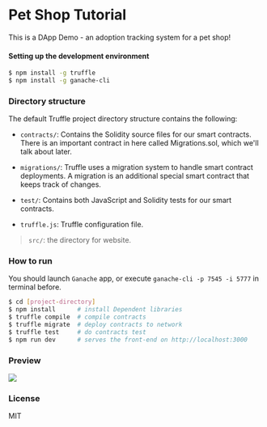 # Pet Shop Tutorial

This is a DApp Demo - an adoption tracking system for a pet shop!

#### Setting up the development environment

```bash
$ npm install -g truffle
$ npm install -g ganache-cli
```

### Directory structure

The default Truffle project directory structure contains the following:

- `contracts/`: Contains the Solidity source files for our smart contracts. There is an important contract in here called Migrations.sol, which we'll talk about later.

- `migrations/`: Truffle uses a migration system to handle smart contract deployments. A migration is an additional special smart contract that keeps track of changes.

- `test/`: Contains both JavaScript and Solidity tests for our smart contracts.

- `truffle.js`: Truffle configuration file.

> `src/`: the directory for website.

### How to run

You should launch `Ganache` app, or execute `ganache-cli -p 7545 -i 5777` in terminal before.

```bash
$ cd [project-directory]
$ npm install      # install Dependent libraries
$ truffle compile  # compile contracts
$ truffle migrate  # deploy contracts to network
$ truffle test     # do contracts test
$ npm run dev      # serves the front-end on http://localhost:3000
```

### Preview
![](http://oo8lgm5bz.bkt.clouddn.com/2018-07-06-pet-shop-tutorial-preview-00.png?imageView2/2/w/700)

### License

MIT
